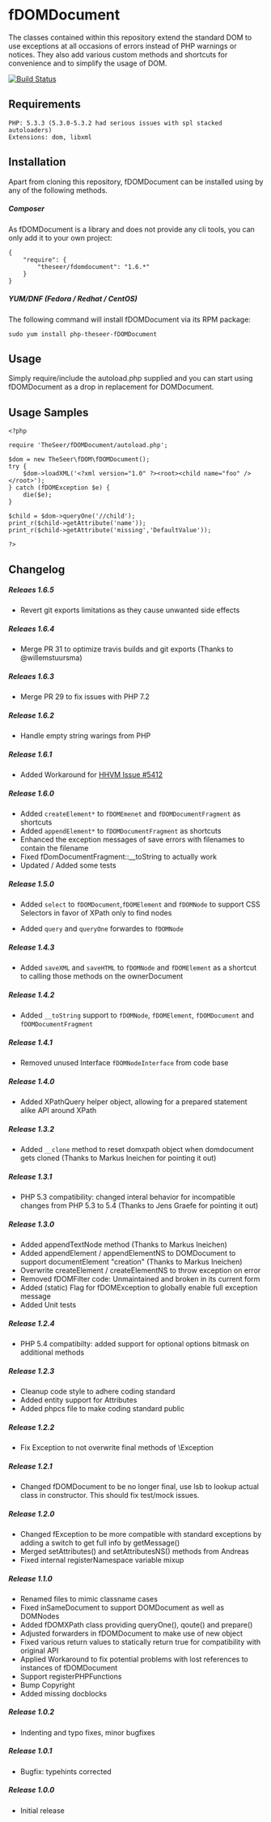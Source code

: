 fDOMDocument
============

The classes contained within this repository extend the standard DOM to use exceptions at
all occasions of errors instead of PHP warnings or notices. They also add various custom methods
and shortcuts for convenience and to simplify the usage of DOM.

[![Build Status](https://travis-ci.org/theseer/fDOMDocument.png)](https://travis-ci.org/theseer/fDOMDocument)

Requirements
------------

    PHP: 5.3.3 (5.3.0-5.3.2 had serious issues with spl stacked autoloaders)
    Extensions: dom, libxml


Installation
------------
Apart from cloning this repository, fDOMDocument can be installed using by any of the following methods.

##### Composer
As fDOMDocument is a library and does not provide any cli tools, you can only add it to your own project:

    {
        "require": {
            "theseer/fdomdocument": "1.6.*"
        }
    }


##### YUM/DNF (Fedora / Redhat / CentOS)
The following command will install fDOMDocument via its RPM package:

    sudo yum install php-theseer-fDOMDocument


Usage
-----

Simply require/include the autoload.php supplied and you can start using fDOMDocument as a
drop in replacement for DOMDocument.

Usage Samples
-------------
    <?php

    require 'TheSeer/fDOMDocument/autoload.php';

    $dom = new TheSeer\fDOM\fDOMDocument();
    try {
        $dom->loadXML('<?xml version="1.0" ?><root><child name="foo" /></root>');
    } catch (fDOMException $e) {
        die($e);
    }

    $child = $dom->queryOne('//child');
    print_r($child->getAttribute('name'));
    print_r($child->getAttribute('missing','DefaultValue'));

    ?>

Changelog
---------
##### Releaes 1.6.5
* Revert git exports limitations as they cause unwanted side effects

##### Releaes 1.6.4
* Merge PR 31 to optimize travis builds and git exports (Thanks to @willemstuursma)

##### Releaes 1.6.3
* Merge PR 29 to fix issues with PHP 7.2

##### Release 1.6.2
* Handle empty string warings from PHP

##### Release 1.6.1
* Added Workaround for [HHVM Issue #5412](https://github.com/facebook/hhvm/issues/5412)

##### Release 1.6.0
* Added ```createElement*``` to ```fDOMEmenet``` and ```fDOMDocumentFragment``` as shortcuts
* Added ```appendElement*``` to ```fDOMDocumentFragment``` as shortcuts
* Enhanced the exception messages of save errors with filenames to contain the filename
* Fixed fDomDocumentFragment::__toString to actually work
* Updated / Added some tests

##### Release 1.5.0
* Added ```select``` to ```fDOMDocument```,```fDOMElement``` and ```fDOMNode``` to support
  CSS Selectors in favor of XPath only to find nodes

* Added ```query``` and ```queryOne``` forwardes to ```fDOMNode```

##### Release 1.4.3
* Added ```saveXML``` and ```saveHTML``` to ```fDOMNode``` and ```fDOMElement``` as a
  shortcut to calling those methods on the ownerDocument

##### Release 1.4.2
* Added ```__toString``` support to ```fDOMNode```, ```fDOMElement```, ```fDOMDocument``` and ```fDOMDocumentFragment```

##### Release 1.4.1
* Removed unused Interface ```fDOMNodeInterface``` from code base

##### Release 1.4.0
* Added XPathQuery helper object, allowing for a prepared statement alike API around XPath

##### Release 1.3.2
* Added ```__clone``` method to reset domxpath object when domdocument gets cloned (Thanks to Markus Ineichen for pointing it out)

##### Release 1.3.1
* PHP 5.3 compatibility: changed interal behavior for incompatible changes from PHP 5.3 to 5.4 (Thanks to Jens Graefe for pointing it out)

##### Release 1.3.0
* Added appendTextNode method (Thanks to Markus Ineichen)
* Added appendElement / appendElementNS to DOMDocument to support documentElement "creation" (Thanks to Markus Ineichen)
* Overwrite createElement / createElementNS to throw exception on error
* Removed fDOMFilter code: Unmaintained and broken in its current form
* Added (static) Flag for fDOMException to globally enable full exception message
* Added Unit tests

##### Release 1.2.4
* PHP 5.4 compatibilty: added support for optional options bitmask on additional methods

##### Release 1.2.3
* Cleanup code style to adhere coding standard
* Added entity support for Attributes
* Added phpcs file to make coding standard public

##### Release 1.2.2
* Fix Exception to not overwrite final methods of \Exception

##### Release 1.2.1
* Changed fDOMDocument to be no longer final, use lsb to lookup actual class in constructor.
  This should fix test/mock issues.

##### Release 1.2.0
* Changed fException to be more compatible with standard exceptions by adding a switch to get full info by getMessage()
* Merged setAttributes() and setAttributesNS() methods from Andreas
* Fixed internal registerNamespace variable mixup

##### Release 1.1.0
* Renamed files to mimic classname cases
* Fixed inSameDocument to support DOMDocument as well as DOMNodes
* Added fDOMXPath class providing queryOne(), qoute() and prepare()
* Adjusted forwarders in fDOMDocument to make use of new object
* Fixed various return values to statically return true for compatibility with original API
* Applied Workaround to fix potential problems with lost references to instances of fDOMDocument
* Support registerPHPFunctions
* Bump Copyright
* Added missing docblocks

##### Release 1.0.2
* Indenting and typo fixes, minor bugfixes

##### Release 1.0.1
* Bugfix: typehints corrected

##### Release 1.0.0
* Initial release
